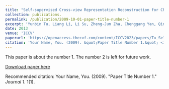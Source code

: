 ```yaml
---
title: "Self-supervised Cross-view Representation Reconstruction for Change Captioning"
collection: publications.
permalink: /publication/2009-10-01-paper-title-number-1
excerpt: 'Yunbin Tu, Liang Li, Li Su, Zheng-Jun Zha, Chenggang Yan, Qingming Huang.'
date: 2013
venue: 'ICCV'
paperurl: 'https://openaccess.thecvf.com/content/ICCV2023/papers/Tu_Self-supervised_Cross-view_Representation_Reconstruction_for_Change_Captioning_ICCV_2023_paper.pdf'
citation: 'Your Name, You. (2009). &quot;Paper Title Number 1.&quot; <i>Journal 1</i>. 1(1).'
---
```

This paper is about the number 1. The number 2 is left for future work.

[Download paper here](http://academicpages.github.io/files/paper1.pdf)

Recommended citation: Your Name, You. (2009). "Paper Title Number 1." <i>Journal 1</i>. 1(1).
